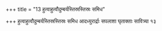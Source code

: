 +++
title = "13 हुत्वाहुत्वौदुम्बर्यस्तिस्रस्तिस्रः समिध"

+++
हुत्वाहुत्वौदुम्बर्यस्तिस्रस्तिस्रः समिध आदध्युरार्द्राः सपलाशा घृताक्ताः सावित्र्या १३